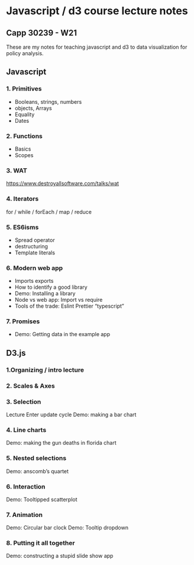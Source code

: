 # Javascript / d3 course lecture notes 
## Capp 30239 - W21 

These are my notes for teaching javascript and d3 to data visualization for policy analysis. 



## Javascript
### 1. Primitives

- Booleans, strings, numbers
- objects, Arrays
- Equality
- Dates

### 2. Functions

- Basics
- Scopes


### 3. WAT

https://www.destroyallsoftware.com/talks/wat

### 4. Iterators

for / while / forEach / map / reduce

### 5. ES6isms
- Spread operator
- destructuring
- Template literals


### 6. Modern web app
- Imports exports
- How to identify a good library
- Demo: Installing a library
- Node vs web app: Import vs require
- Tools of the trade: Eslint Prettier “typescript”

### 7. Promises
- Demo: Getting data in the example app

## D3.js
### 1.Organizing / intro lecture

### 2. Scales & Axes

### 3. Selection
Lecture Enter update cycle 
Demo: making a bar chart

### 4. Line charts
Demo: making the gun deaths in florida chart

### 5. Nested selections
Demo: anscomb’s quartet

### 6. Interaction
Demo: Tooltipped scatterplot

### 7. Animation 
Demo: Circular bar clock
Demo: Tooltip dropdown 

### 8. Putting it all together 
Demo: constructing a stupid slide show app